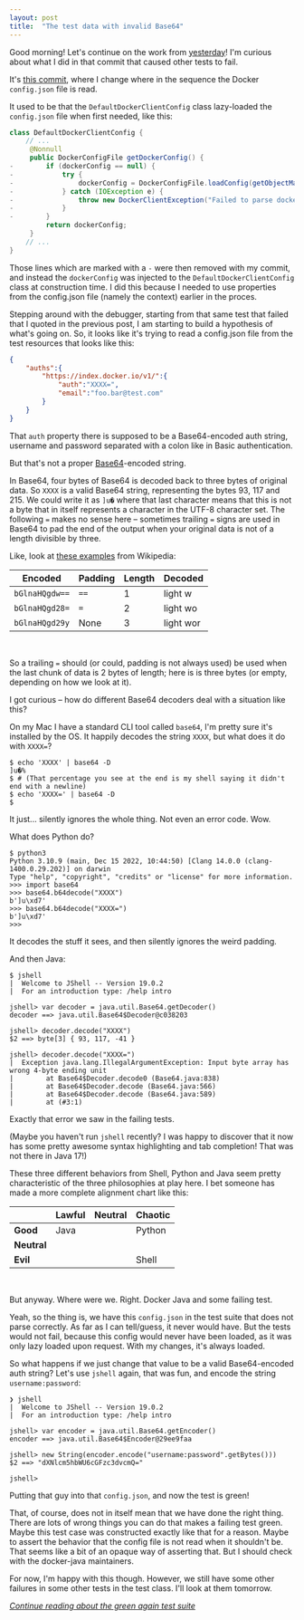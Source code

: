 ```yaml
---
layout: post
title:  "The test data with invalid Base64"
---
```

Good morning! Let's continue on the work from [yesterday](/posts/2023-02-03-docker-host-env-var-part-2)! I'm curious about what I did in that commit that caused other tests to fail. 

It's [this commit](https://github.com/skagedal/docker-java/commit/d4963d2ceac6affe1298e719ad78220d5bb09860), where I change where in the sequence the Docker `config.json` file is read. 

It used to be that the `DefaultDockerClientConfig` class lazy-loaded the `config.json` file when first needed, like this:

```java
class DefaultDockerClientConfig {
    // ...
     @Nonnull
     public DockerConfigFile getDockerConfig() {
-        if (dockerConfig == null) {
-            try {
-                dockerConfig = DockerConfigFile.loadConfig(getObjectMapper(), getDockerConfigPath());
-            } catch (IOException e) {
-                throw new DockerClientException("Failed to parse docker configuration file", e);
-            }
-        }
         return dockerConfig;
     }
    // ...
}
```

Those lines which are marked with a `-` were then removed with my commit, and instead the `dockerConfig` was injected to the `DefaultDockerClientConfig` class at construction time. I did this because I needed to use properties from the config.json file (namely the context) earlier in the proces. 

Stepping around with the debugger, starting from that same test that failed that I quoted in the previous post, I am starting to build a hypothesis of what's going on. So, it looks like it's trying to read a config.json file from the test resources that looks like this:

```json
{
    "auths":{
        "https://index.docker.io/v1/":{
            "auth":"XXXX=",
            "email":"foo.bar@test.com"
        }
    }
}
```

That `auth` property there is supposed to be a Base64-encoded auth string, username and password separated with a colon like in Basic authentication. 

But that's not a proper [Base64](https://en.wikipedia.org/wiki/Base64)-encoded string. 

In Base64, four bytes of Base64 is decoded back to three bytes of original data. So `XXXX` is a valid Base64 string, representing the bytes 93, 117 and 215. We could write it as `]u�` where that last character means that this is not a byte that in itself represents a character in the UTF-8 character set. The following `=` makes no sense here – sometimes trailing `=` signs are used in Base64 to pad the end of the output when your original data is not of a length divisible by three. 

Like, look at [these examples](https://en.wikipedia.org/wiki/Base64#Output_padding) from Wikipedia:

| Encoded         | Padding | Length | Decoded    |
|-----------------|---------|--------|------------|
| `bGlnaHQgdw==`  | `==`    | 1      | light w    |
| `bGlnaHQgd28=`  | `=`     | 2      | light wo   |
| `bGlnaHQgd29y`  | None    | 3      | light wor  |

&nbsp;

So a trailing `=` should (or could, padding is not always used) be used when the last chunk of data is 2 bytes of length; here is is three bytes (or empty, depending on how we look at it). 

I got curious – how do different Base64 decoders deal with a situation like this? 

On my Mac I have a standard CLI tool called `base64`, I'm pretty sure it's installed by the OS. It happily decodes the string `XXXX`, but what does it do with `XXXX=`?

```shell
$ echo 'XXXX' | base64 -D
]u�%
$ # (That percentage you see at the end is my shell saying it didn't end with a newline) 
$ echo 'XXXX=' | base64 -D
$
```

It just... silently ignores the whole thing. Not even an error code. Wow. 

What does Python do?

```shell
$ python3
Python 3.10.9 (main, Dec 15 2022, 10:44:50) [Clang 14.0.0 (clang-1400.0.29.202)] on darwin
Type "help", "copyright", "credits" or "license" for more information.
>>> import base64
>>> base64.b64decode("XXXX")
b']u\xd7'
>>> base64.b64decode("XXXX=")
b']u\xd7'
>>>
```

It decodes the stuff it sees, and then silently ignores the weird padding.  

And then Java:

```shell
$ jshell
|  Welcome to JShell -- Version 19.0.2
|  For an introduction type: /help intro

jshell> var decoder = java.util.Base64.getDecoder()
decoder ==> java.util.Base64$Decoder@c038203

jshell> decoder.decode("XXXX")
$2 ==> byte[3] { 93, 117, -41 }

jshell> decoder.decode("XXXX=")
|  Exception java.lang.IllegalArgumentException: Input byte array has wrong 4-byte ending unit
|        at Base64$Decoder.decode0 (Base64.java:838)
|        at Base64$Decoder.decode (Base64.java:566)
|        at Base64$Decoder.decode (Base64.java:589)
|        at (#3:1)
```

Exactly that error we saw in the failing tests.

(Maybe you haven't run `jshell` recently? I was happy to discover that it now has some pretty awesome syntax highlighting and tab completion! That was not there in Java 17!)  

These three different behaviors from Shell, Python and Java seem pretty characteristic of the three philosophies at play here. I bet someone has made a more complete alignment chart like this:

|             | **Lawful** | **Neutral** | **Chaotic** |
|-------------|------------|-------------|-------------|
| **Good**    | Java       |             | Python      |
| **Neutral** |            |             |             |
| **Evil**    |            |             | Shell       |

&nbsp;

But anyway. Where were we. Right. Docker Java and some failing test. 

Yeah, so the thing is, we have this `config.json` in the test suite that does not parse correctly. As far as I can tell/guess, it never would have. But the tests would not fail, because this config would never have been loaded, as it was only lazy loaded upon request. With my changes, it's always loaded.

So what happens if we just change that value to be a valid Base64-encoded auth string? Let's use `jshell` again, that was fun, and encode the string `username:password`:

```shell
❯ jshell
|  Welcome to JShell -- Version 19.0.2
|  For an introduction type: /help intro

jshell> var encoder = java.util.Base64.getEncoder()
encoder ==> java.util.Base64$Encoder@29ee9faa

jshell> new String(encoder.encode("username:password".getBytes()))
$2 ==> "dXNlcm5hbWU6cGFzc3dvcmQ="

jshell>
```

Putting that guy into that `config.json`, and now the test is green! 

That, of course, does not in itself mean that we have done the right thing. There are lots of wrong things you can do that makes a failing test green. Maybe this test case was constructed exactly like that for a reason. Maybe to assert the behavior that the config file is not read when it shouldn't be. That seems like a bit of an opaque way of asserting that. But I should check with the docker-java maintainers.

For now, I'm happy with this though. However, we still have some other failures in some other tests in the test class. I'll look at them tomorrow.

_[Continue reading about the green again test suite](/posts/2023-02-05-the-finally-green-again-test-suite)_
